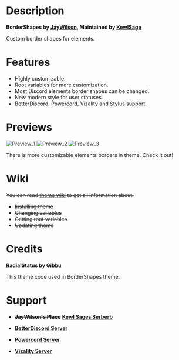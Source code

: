 # Description

**BorderShapes by [JayWilson](https://github.com/jaywilson7), Maintained by [KewlSage](https://github.com/kewlsage)**

Custom border shapes for elements.

# Features

- Highly customizable.
- Root variables for more customization.
- Most Discord elements border shapes can be changed.
- New modern style for user statuses.
- BetterDiscord, Powercord, Vizality and Stylus support.

# Previews

![Preview_1](https://github.com/kewlsage/BorderShapes/raw/master/Previews/Preview_1.png)
![Preview_2](https://github.com/kewlsage/BorderShapes/raw/master/Previews/Preview_2.png)
![Preview_3](https://github.com/kewlsage/BorderShapes/raw/master/Previews/Preview_3.png)

There is more customizable elements borders in theme. Check it out!

# Wiki

~~You can read [theme wiki](https://github.com/kewlsage/BorderShapes/wiki) to get all information about:~~

- ~~Installing theme~~ 
- ~~Changing variables~~
- ~~Getting root variables~~
- ~~Updating theme~~

# Credits

**RadialStatus by [Gibbu](https://github.com/Gibbu)**

This theme code used in BorderShapes theme.

# Support

- ~~**JayWilson's Place**~~ [**Kewl Sages Serberb**](https://discord.gg/SmTj5JgCeA)

- [**BetterDiscord Server**](https://discord.gg/0Tmfo5ZbORCRqbAd)

- [**Powercord Server**](https://discord.gg/vVe4fsGFEP)

- [**Vizality Server**](https://discord.gg/Fvmsfv2)
